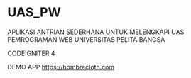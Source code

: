 # UAS_PW  

APLIKASI ANTRIAN SEDERHANA UNTUK MELENGKAPI UAS PEMROGRAMAN WEB
UNIVERSITAS PELITA BANGSA

CODEIGNITER 4

DEMO APP 
https://hombrecloth.com

